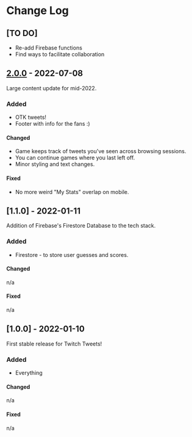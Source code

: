 # Change Log

## [TO DO]
* Re-add Firebase functions
* Find ways to facilitate collaboration

## [2.0.0](WIP) - 2022-07-08

Large content update for mid-2022.

### Added
* OTK tweets!
* Footer with info for the fans :)
 
#### Changed
* Game keeps track of tweets you've seen across browsing sessions.
* You can continue games where you last left off.
* Minor styling and text changes.
 
#### Fixed
* No more weird "My Stats" overlap on mobile.

## [1.1.0] - 2022-01-11
  
Addition of Firebase's Firestore Database to the tech stack.
 
### Added
* Firestore - to store user guesses and scores.
 
#### Changed
n/a
 
#### Fixed
n/a

## [1.0.0] - 2022-01-10
  
First stable release for Twitch Tweets!
 
### Added
* Everything
 
#### Changed
n/a
 
#### Fixed
n/a
